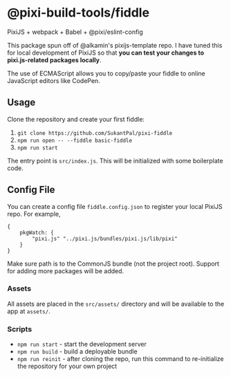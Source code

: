 # @pixi-build-tools/fiddle
PixiJS + webpack + Babel + @pixi/eslint-config

This package spun off of @alkamin's pixijs-template repo. I have tuned this for local development of PixiJS
so that **you can test your changes to pixi.js-related packages locally**.

The use of ECMAScript allows you to copy/paste your fiddle to online JavaScript editors like CodePen.

## Usage

Clone the repository and create your first fiddle:

1) `git clone https://github.com/SukantPal/pixi-fiddle`
2) `npm run open -- --fiddle basic-fiddle`
3) `npm run start`

The entry point is `src/index.js`. This will be initialized with some boilerplate code.

## Config File

You can create a config file `fiddle.config.json` to register your local PixiJS repo. For example,

```
{
    pkgWatch: {
        "pixi.js" "../pixi.js/bundles/pixi.js/lib/pixi"
    }
}
```

Make sure path is to the CommonJS bundle (not the project root). Support for adding more packages will be
added.

### Assets

All assets are placed in the `src/assets/` directory and will be available to the app at `assets/`.

### Scripts

* `npm run start` - start the development server
* `npm run build` - build a deployable bundle
* `npm run reinit` - after cloning the repo, run this command to re-initialize the repository for your own project
